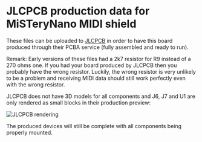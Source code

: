 # JLCPCB production data for MiSTeryNano MIDI shield

These files can be uploaded to [JLCPCB](https://jlcpcb.com/) in order
to have this board produced through their PCBA service (fully
assembled and ready to run).

Remark: Early versions of these files had a 2k7 resistor for R9
instead of a 270 ohms one. If you had your board produced by JLCPCB then
you probably have the wrong resistor. Luckily, the wrong resistor is
very unlikely to be a problem and receiving MIDI data should still
work perfectly even with the wrong resistor.

JLCPCB does not have 3D models for all components and J6, J7 and U1
are only rendered as small blocks in their production preview:

![JLCPCB rendering](../../images/jlcpcb.jpg)

The produced devices will still be complete with all components being
properly mounted.

